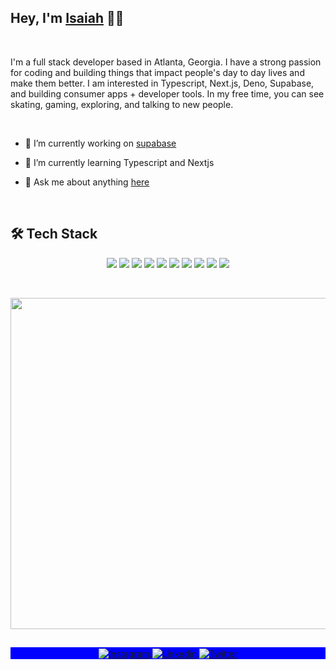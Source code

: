 ## Hey, I'm [Isaiah](https://isaiah-hamilton.com) 👋🏾

<br>

I'm a full stack developer based in Atlanta, Georgia. I have a strong passion for coding and building things that impact people's day to day lives and make them better. I am interested in Typescript, Next.js, Deno, Supabase, and building consumer apps + developer tools. In my free time, you can see skating, gaming, exploring, and talking to new people.

<br>

- 🔭 I’m currently working on [supabase](https://github.com/supabase)

- 🌱 I’m currently learning Typescript and Nextjs

- 💬 Ask me about anything [here](https://github.com/Isaiah-Hamilton/Isaiah-Hamilton/issues)

<br>

## 🛠 Tech Stack

<p align="center">
  <img src="https://img.shields.io/badge/-JavaScript-05122A?style=flat&logo=javascript">
  <img src="https://img.shields.io/badge/-TypeScript-05122A?style=flat&logo=typeScript">
  <img src="https://img.shields.io/badge/-tailwindcss-05122A?style=flat&logo=tailwindcss">
  <img src="https://img.shields.io/badge/-graphql-05122A?style=flat&logo=graphql">
  <img src="https://img.shields.io/badge/-Nextjs-05122A?style=flat&logo=next.js">
  <img src="https://img.shields.io/badge/-React-05122A?style=flat&logo=react">
  <img src="https://img.shields.io/badge/-React%20Native-05122A?style=flat&logo=react">
  <img src="https://img.shields.io/badge/-Deno-05122A?style=flat&logo=deno">
  <img src="https://img.shields.io/badge/-Git-05122A?style=flat&logo=git">
  <img src="https://img.shields.io/badge/-GitHub-05122A?style=flat&logo=github">
</p>

<br />

<p align="center">
  <img width="530em" src="https://github-readme-stats.vercel.app/api?username=Isaiah-Hamilton&theme=github_dark&show_icons=true&hide_border=true&include_all_commits=true&count_private=true">
</p>
  
##

<p align="center" style="background:blue">
  <a href="https://www.instagram.com/isaiah7hamilton/" target="_blank">
    <img align="center" src="https://img.shields.io/badge/-isaiah7hamilton-05122A?style=flat&logo=instagram" alt="Instagram"/>
  </a>
  <a href="https://www.linkedin.com/in/isaiah-hamilton-093361209/" target="_blank">
    <img align="center" src="https://img.shields.io/badge/-Isaiah%20Hamilton-05122A?style=flat&logo=linkedin" alt="Linkedin"/>
  </a>
  <a href="https://twitter.com/Isaiah7Hamilton" target="_blank">
    <img align="center" src="https://img.shields.io/badge/-isaiah7hamilton-05122A?style=flat&logo=twitter" alt="Twitter"/>
  </a>
</p>

